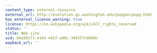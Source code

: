 ```yaml
---
content_type: external-resource
external_url: http://evolution.gs.washington.edu/popgen/popg.html
has_external_license_warning: true
license: https://en.wikipedia.org/wiki/All_rights_reserved
status: ''
title: Web site
uid: b6a56171-e1e5-441f-ad0c-346357c0698c
wayback_url: ''
---
```

